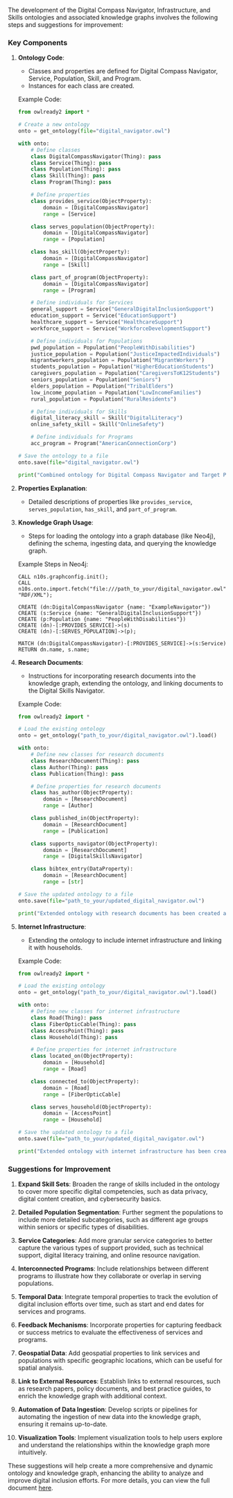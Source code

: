 The development of the Digital Compass Navigator, Infrastructure, and Skills ontologies and associated knowledge graphs involves the following steps and suggestions for improvement:

### Key Components

1. **Ontology Code**: 
   - Classes and properties are defined for Digital Compass Navigator, Service, Population, Skill, and Program.
   - Instances for each class are created.
   
   Example Code:
   ```python
   from owlready2 import *

   # Create a new ontology
   onto = get_ontology(file="digital_navigator.owl")

   with onto:
       # Define classes
       class DigitalCompassNavigator(Thing): pass
       class Service(Thing): pass
       class Population(Thing): pass
       class Skill(Thing): pass
       class Program(Thing): pass

       # Define properties
       class provides_service(ObjectProperty):
           domain = [DigitalCompassNavigator]
           range = [Service]

       class serves_population(ObjectProperty):
           domain = [DigitalCompassNavigator]
           range = [Population]

       class has_skill(ObjectProperty):
           domain = [DigitalCompassNavigator]
           range = [Skill]

       class part_of_program(ObjectProperty):
           domain = [DigitalCompassNavigator]
           range = [Program]

       # Define individuals for Services
       general_support = Service("GeneralDigitalInclusionSupport")
       education_support = Service("EducationSupport")
       healthcare_support = Service("HealthcareSupport")
       workforce_support = Service("WorkforceDevelopmentSupport")

       # Define individuals for Populations
       pwd_population = Population("PeopleWithDisabilities")
       justice_population = Population("JusticeImpactedIndividuals")
       migrantworkers_population = Population("MigrantWorkers")
       students_population = Population("HigherEducationStudents")
       caregivers_population = Population("CaregiversToK12Students")
       seniors_population = Population("Seniors")
       elders_population = Population("TribalElders")
       low_income_population = Population("LowIncomeFamilies")
       rural_population = Population("RuralResidents")

       # Define individuals for Skills
       digital_literacy_skill = Skill("DigitalLiteracy")
       online_safety_skill = Skill("OnlineSafety")

       # Define individuals for Programs
       acc_program = Program("AmericanConnectionCorp")

   # Save the ontology to a file
   onto.save(file="digital_navigator.owl")

   print("Combined ontology for Digital Compass Navigator and Target Populations has been created and saved to digital_navigator.owl.")
   ```

2. **Properties Explanation**: 
   - Detailed descriptions of properties like `provides_service`, `serves_population`, `has_skill`, and `part_of_program`.

3. **Knowledge Graph Usage**: 
   - Steps for loading the ontology into a graph database (like Neo4j), defining the schema, ingesting data, and querying the knowledge graph.

   Example Steps in Neo4j:
   ```cypher
   CALL n10s.graphconfig.init();
   CALL n10s.onto.import.fetch("file:///path_to_your/digital_navigator.owl", "RDF/XML");

   CREATE (dn:DigitalCompassNavigator {name: "ExampleNavigator"})
   CREATE (s:Service {name: "GeneralDigitalInclusionSupport"})
   CREATE (p:Population {name: "PeopleWithDisabilities"})
   CREATE (dn)-[:PROVIDES_SERVICE]->(s)
   CREATE (dn)-[:SERVES_POPULATION]->(p);

   MATCH (dn:DigitalCompassNavigator)-[:PROVIDES_SERVICE]->(s:Service)
   RETURN dn.name, s.name;
   ```

4. **Research Documents**: 
   - Instructions for incorporating research documents into the knowledge graph, extending the ontology, and linking documents to the Digital Skills Navigator.

   Example Code:
   ```python
   from owlready2 import *

   # Load the existing ontology
   onto = get_ontology("path_to_your/digital_navigator.owl").load()

   with onto:
       # Define new classes for research documents
       class ResearchDocument(Thing): pass
       class Author(Thing): pass
       class Publication(Thing): pass

       # Define properties for research documents
       class has_author(ObjectProperty):
           domain = [ResearchDocument]
           range = [Author]

       class published_in(ObjectProperty):
           domain = [ResearchDocument]
           range = [Publication]

       class supports_navigator(ObjectProperty):
           domain = [ResearchDocument]
           range = [DigitalSkillsNavigator]

       class bibtex_entry(DataProperty):
           domain = [ResearchDocument]
           range = [str]

   # Save the updated ontology to a file
   onto.save(file="path_to_your/updated_digital_navigator.owl")

   print("Extended ontology with research documents has been created and saved to updated_digital_navigator.owl.")
   ```

5. **Internet Infrastructure**: 
   - Extending the ontology to include internet infrastructure and linking it with households.

   Example Code:
   ```python
   from owlready2 import *

   # Load the existing ontology
   onto = get_ontology("path_to_your/digital_navigator.owl").load()

   with onto:
       # Define new classes for internet infrastructure
       class Road(Thing): pass
       class FiberOpticCable(Thing): pass
       class AccessPoint(Thing): pass
       class Household(Thing): pass

       # Define properties for internet infrastructure
       class located_on(ObjectProperty):
           domain = [Household]
           range = [Road]

       class connected_to(ObjectProperty):
           domain = [Road]
           range = [FiberOpticCable]

       class serves_household(ObjectProperty):
           domain = [AccessPoint]
           range = [Household]

   # Save the updated ontology to a file
   onto.save(file="path_to_your/updated_digital_navigator.owl")

   print("Extended ontology with internet infrastructure has been created and saved to updated_digital_navigator.owl.")
   ```

### Suggestions for Improvement

1. **Expand Skill Sets**: Broaden the range of skills included in the ontology to cover more specific digital competencies, such as data privacy, digital content creation, and cybersecurity basics.
   
2. **Detailed Population Segmentation**: Further segment the populations to include more detailed subcategories, such as different age groups within seniors or specific types of disabilities.

3. **Service Categories**: Add more granular service categories to better capture the various types of support provided, such as technical support, digital literacy training, and online resource navigation.

4. **Interconnected Programs**: Include relationships between different programs to illustrate how they collaborate or overlap in serving populations.

5. **Temporal Data**: Integrate temporal properties to track the evolution of digital inclusion efforts over time, such as start and end dates for services and programs.

6. **Feedback Mechanisms**: Incorporate properties for capturing feedback or success metrics to evaluate the effectiveness of services and programs.

7. **Geospatial Data**: Add geospatial properties to link services and populations with specific geographic locations, which can be useful for spatial analysis.

8. **Link to External Resources**: Establish links to external resources, such as research papers, policy documents, and best practice guides, to enrich the knowledge graph with additional context.

9. **Automation of Data Ingestion**: Develop scripts or pipelines for automating the ingestion of new data into the knowledge graph, ensuring it remains up-to-date.

10. **Visualization Tools**: Implement visualization tools to help users explore and understand the relationships within the knowledge graph more intuitively.

These suggestions will help create a more comprehensive and dynamic ontology and knowledge graph, enhancing the ability to analyze and improve digital inclusion efforts. For more details, you can view the full document [here](https://github.com/jasonkronemeyer/jasonkronemeyer.github.io/blob/main/dev/DigitalCompassNavigatorOntology.md).